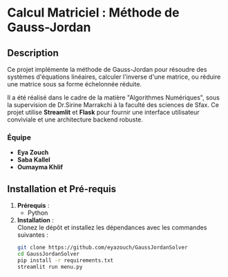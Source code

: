 # Calcul Matriciel : Méthode de Gauss-Jordan

## Description
Ce projet implémente la méthode de Gauss-Jordan pour résoudre des systèmes d'équations linéaires, calculer l'inverse d'une matrice, ou réduire une matrice sous sa forme échelonnée réduite.  

Il a été réalisé dans le cadre de la matière "Algorithmes Numériques", sous la supervision de Dr.Sirine Marrakchi à la faculté des sciences de Sfax. Ce projet utilise **Streamlit** et **Flask** pour fournir une interface utilisateur conviviale et une architecture backend robuste. 


### Équipe
- **Eya Zouch**  
- **Saba Kallel**  
- **Oumayma Khlif**

## Installation et Pré-requis

1. **Prérequis** :  
   - Python
2. **Installation** :  
   Clonez le dépôt et installez les dépendances avec les commandes suivantes :
   ```bash
   git clone https://github.com/eyazouch/GaussJordanSolver
   cd GaussJordanSolver
   pip install -r requirements.txt
   streamlit run menu.py
